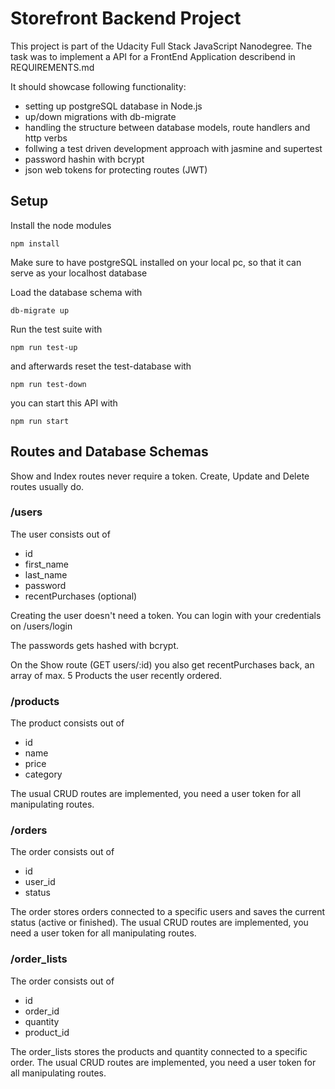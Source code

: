 # Storefront Backend Project

This project is part of the Udacity Full Stack JavaScript Nanodegree.
The task was to implement a API for a FrontEnd Application describend in REQUIREMENTS.md

It should showcase following functionality:

- setting up postgreSQL database in Node.js
- up/down migrations with db-migrate
- handling the structure between database models, route handlers and http verbs
- follwing a test driven development approach with jasmine and supertest
- password hashin with bcrypt
- json web tokens for protecting routes (JWT)

## Setup

Install the node modules

```
npm install
```

Make sure to have postgreSQL installed on your local pc, so that it can serve as your localhost database

Load the database schema with

```
db-migrate up
```

Run the test suite with 

```
npm run test-up
```

and afterwards reset the test-database with

```
npm run test-down
```

you can start this API with

```
npm run start
```

## Routes and Database Schemas

Show and Index routes never require a token.
Create, Update and Delete routes usually do.

### /users

The user consists out of
- id 
- first_name
- last_name
- password
- recentPurchases (optional)

Creating the user doesn't need a token.
You can login with your credentials on /users/login

The passwords gets hashed with bcrypt.

On the Show route (GET users/:id) you also get recentPurchases back, an array of max. 5 Products the user recently ordered.

### /products

The product consists out of
- id
- name
- price
- category

The usual CRUD routes are implemented, you need a user token for all manipulating routes.

### /orders

The order consists out of
- id
- user_id
- status
  
The order stores orders connected to a specific users and saves the current status (active or finished).
The usual CRUD routes are implemented, you need a user token for all manipulating routes.

### /order_lists
The order consists out of
- id
- order_id
- quantity
- product_id
  
The order_lists stores the products and quantity connected to a specific order.
The usual CRUD routes are implemented, you need a user token for all manipulating routes.
